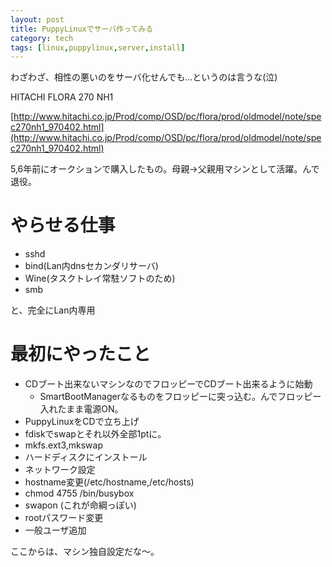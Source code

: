 ```yaml
---
layout: post
title: PuppyLinuxでサーバ作ってみる
category: tech
tags: [linux,puppylinux,server,install]
---
```


わざわざ、相性の悪いのをサーバ化せんでも...というのは言うな(泣)

HITACHI FLORA 270 NH1

[http://www.hitachi.co.jp/Prod/comp/OSD/pc/flora/prod/oldmodel/note/spec270nh1_970402.html](http://www.hitachi.co.jp/Prod/comp/OSD/pc/flora/prod/oldmodel/note/spec270nh1_970402.html)

5,6年前にオークションで購入したもの。母親→父親用マシンとして活躍。んで退役。

# やらせる仕事

+ sshd
+ bind(Lan内dnsセカンダリサーバ)
+ Wine(タスクトレイ常駐ソフトのため)
+ smb

と、完全にLan内専用

# 最初にやったこと

+ CDブート出来ないマシンなのでフロッピーでCDブート出来るように始動
	+ SmartBootManagerなるものをフロッピーに突っ込む。んでフロッピー入れたまま電源ON。
+ PuppyLinuxをCDで立ち上げ
+ fdiskでswapとそれ以外全部1ptに。
+ mkfs.ext3,mkswap
+ ハードディスクにインストール
+ ネットワーク設定
+ hostname変更(/etc/hostname,/etc/hosts)
+ chmod 4755 /bin/busybox
+ swapon (これが命綱っぽい)
+ rootパスワード変更
+ 一般ユーザ追加

ここからは、マシン独自設定だな〜。
